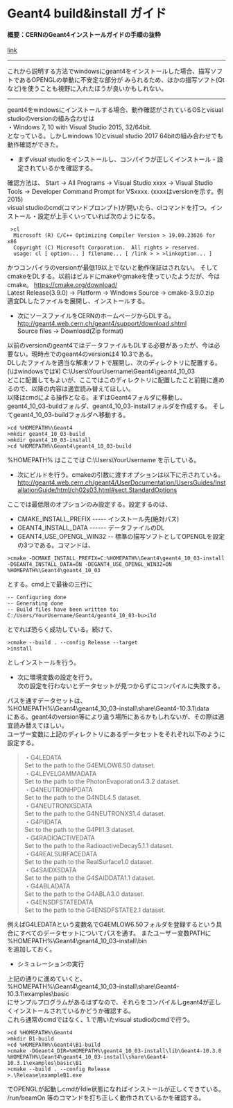 # Geant4 build&install ガイド

#### 概要：CERNのGeant4インストールガイドの手順の抜粋
[link](http://geant4.web.cern.ch/geant4/UserDocumentation/UsersGuides/InstallationGuide/html/index.html)  
***
これから説明する方法でwindowsにgeant4をインストールした場合、描写ソフトであるOPENGLの挙動に不安定な部分が
みられるため、ほかの描写ソフト(Qtなど)を使うことも視野に入れたほうが良いかもしれない。
***

geant4をwindowsにインストールする場合、動作確認がされているOSとvisual studioのversionの組み合わせは  
・Windows 7, 10 with Visual Studio 2015, 32/64bit.  
となっている。しかしwindows 10とvisual studio 2017 64bitの組み合わせでも動作確認ができた。

* まずvisual studioをインストールし、コンパイラが正しくインストール・設定されているかを確認する。  

確認方法は、
Start → All Programs → Visual Studio xxxx → Visual Studio Tools → Developer Command Prompt for VSxxxx. (xxxxはversionを示す。例2015)  
visual studioのcmd(コマンドプロンプト)が開いたら、clコマンドを打つ。インストール・設定が上手くいっていれば次のようになる。

```
 >cl
  Microsoft (R) C/C++ Optimizing Compiler Version > 19.00.23026 for x86
  Copyright (C) Microsoft Corporation.  All rights > reserved.
  usage: cl [ option... ] filename... [ /link > > >linkoption... ]
```

かつコンパイラのversionが最低19以上でないと動作保証はされない。
そしてcmakeをDLする。以前はビルドにmakeやgmakeを使っていたようだが、今はcmake。
https://cmake.org/download/  
Latest Release(3.9.0) → Platform → Windows Source → cmake-3.9.0.zip  
適宜DLしたファイルを展開し、インストールする。

* 次にソースファイルをCERNのホームページからDLする。
http://geant4.web.cern.ch/geant4/support/download.shtml  
  Source files → Download(Zip format)

以前のversionのgeant4ではデータファイルもDLする必要があったが、今は必要ない。現時点でのgeant4のversionは4 10.3である。  
DLしたファイルを適当な解凍ソフトで展開し、次のディレクトリに配置する。(\はwindowsでは¥)
C:\Users\YourUsername\Geant4\geant4_10_03  
どこに配置してもよいが、ここではこのディレクトリに配置したこと前提に進めるので、以降の内容は適宜読み替えてほしい。  
以降はcmdによる操作となる。まずはGeant4フォルダに移動し、geant4_10_03-buildフォルダ、geant4_10_03-installフォルダを作成する。
そしてgeant4_10_03-buildフォルダへ移動する。  

```
>cd %HOMEPATH%\Geant4
>mkdir geant4_10_03-build
>mkdir geant4_10_03-install
>cd %HOMEPATH%\Geant4\geant4_10_03-build
```

%HOMEPATH% はここでは C:\Users\YourUsername を示している。  

* 次にビルドを行う。cmakeの引数に渡すオプションは以下に示されている。  
http://geant4.web.cern.ch/geant4/UserDocumentation/UsersGuides/InstallationGuide/html/ch02s03.html#sect.StandardOptions

ここでは最低限のオプションのみ設定する。設定するのは、

* CMAKE_INSTALL_PREFIX ----- インストール先(絶対パス)
* GEANT4_INSTALL_DATA ------ データファイルのDL
* GEANT4_USE_OPENGL_WIN32 -- 標準の描写ソフトとしてOPENGLを設定  
の3つである。コマンドは、

```
>cmake -DCMAKE_INSTALL_PREFIX=C:%HOMEPATH%\Geant4\geant4_10_03-install -DGEANT4_INSTALL_DATA=ON -DEGANT4_USE_OPENGL_WIN32=ON %HOMEPATH%\Geant4\geant4_10_03
```

とする。cmd上で最後の三行に

```
-- Configuring done
-- Generating done
-- Build files have been written to:
C:/Users/YourUsername/Geant4/geant4_10_03-bu>ild
```

とでれば恐らく成功している。続けて、

```
>cmake --build . --config Release --target
>install
```

としインストールを行う。

* 次に環境変数の設定を行う。  
次の設定を行わないとデータセットが見つからずにコンパイルに失敗する。  

パスを通すデータセットは、  
 %HOMEPATH%\Geant4\geant4_10_03-install\share\Geant4-10.3.1\data  
にある。geant4のversion等により違う場所にあるかもしれないが、その際は適宜読み替えてほしい。  
ユーザー変数に上記のディレクトリにあるデータセットをそれぞれ以下のように設定する。

>・G4LEDATA  
>Set to the path to the G4EMLOW6.50 dataset.  
>・G4LEVELGAMMADATA  
>Set to the path to the PhotonEvaporation4.3.2 dataset.  
>・G4NEUTRONHPDATA  
>Set to the path to the G4NDL4.5 dataset.  
>・G4NEUTRONXSDATA  
>Set to the path to the G4NEUTRONXS1.4 dataset.  
>・G4PIIDATA  
>Set to the path to the G4PII1.3 dataset.  
>・G4RADIOACTIVEDATA  
>Set to the path to the RadioactiveDecay5.1.1 dataset.  
>・G4REALSURFACEDATA  
>Set to the path to the RealSurface1.0 dataset.  
>・G4SAIDXSDATA  
>Set to the path to the G4SAIDDATA1.1 dataset.  
>・G4ABLADATA  
>Set to the path to the G4ABLA3.0 dataset.  
>・G4ENSDFSTATEDATA  
>Set to the path to the G4ENSDFSTATE2.1 dataset.  

例えばG4LEDATAという変数名でG4EMLOW6.50フォルダを登録するという具合にすべてのデータセットについてパスを通す。
またユーザー変数PATHに  
  %HOMEPATH%\Geant4\geant4_10_03-install\bin  
を追加しておく。

* シミュレーションの実行  

上記の通りに進めていくと、  
  %HOMEPATH%\Geant4\geant4_10_03-install\share\Geant4-10.3.1\examples\basic  
にサンプルプログラムがあるはずなので、それらをコンパイルしgeant4が正しくインストールされているかどうか確認する。  
これら通常のcmdではなく、1.で用いたvisual studioのcmdで行う。

```
>cd %HOMEPATH%\Geant4
>mkdir B1-build
>cd %HOMEPATH%\Geant4\B1-build
>cmake -DGeant4_DIR=%HOMEPATH%\geant4_10_03-install\lib\Geant4-10.3.0 %HOMEPATH%\Geant4\geant4_10_03-install\share\Geant4-10.3.1\examples\basic\B1
>cmake --build . --config Release
>.\Release\exampleB1.exe
```

でOPENGLが起動しcmdがIdle状態になればインストールが正しくできている。　　
/run/beamOn 等のコマンドを打ち正しく動作されているかを確認する。